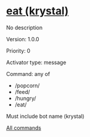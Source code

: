 # [eat (krystal)](/commands/krystal/eat.md)

No description

Version: 1.0.0

Priority: 0

Activator type: message

Command: any of
- /popcorn/
- /feed/
- /hungry/
- /eat/

Must include bot name (krystal)



[All commands](https://github.com/PrincessCyanMarine/TriviumComicsBots/blob/master/commands.md)